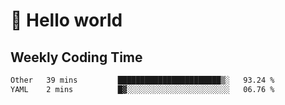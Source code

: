 # 🍻 Hello world

## Weekly Coding Time
<!--START_SECTION:waka-->

```txt
Other   39 mins         ███████████████████████▒░   93.24 %
YAML    2 mins          █▓░░░░░░░░░░░░░░░░░░░░░░░   06.76 %
```

<!--END_SECTION:waka-->
